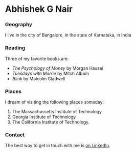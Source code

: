 # Abhishek G Nair

### Geography

I live in the city of Bangalore, in the state of Karnataka, in India

### Reading

Three of my favorite books are:

- *The Psychology of Money* by Morgan Hausel
- *Tuesdays with Morrie* by Mitch Albom
- *Blink* by Malcolm Gladwell

### Places

I dream of visiting the following places someday:

1. The Massachussetts Institute of Technology
2. Georgia Institute of Technology
3. The California Institute of Technology.

### Contact

The best way to get in touch with me is [on LinkedIn](https://linkedin.com/abhishekgnair).




```
```



